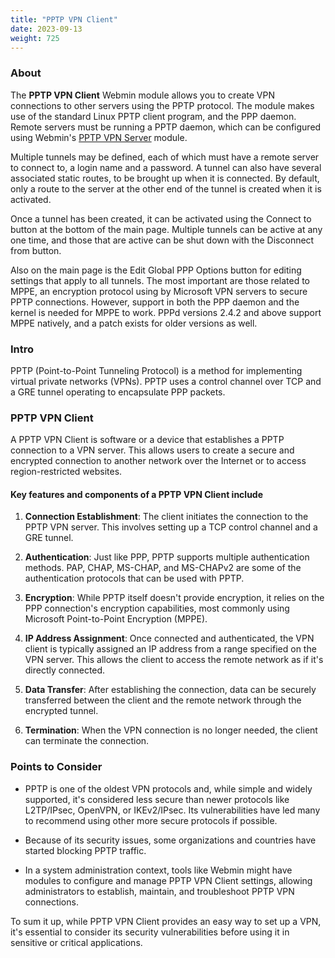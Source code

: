 ```yaml
---
title: "PPTP VPN Client"
date: 2023-09-13
weight: 725
---
```


### About
The **PPTP VPN Client** Webmin module allows you to create VPN connections to other servers using the PPTP protocol. The module makes use of the standard Linux PPTP client program, and the PPP daemon. Remote servers must be running a PPTP daemon, which can be configured using Webmin's [PPTP VPN Server](/docs/modules/pptp-vpn-server) module.

Multiple tunnels may be defined, each of which must have a remote server to connect to, a login name and a password. A tunnel can also have several associated static routes, to be brought up when it is connected. By default, only a route to the server at the other end of the tunnel is created when it is activated.

Once a tunnel has been created, it can be activated using the Connect to button at the bottom of the main page. Multiple tunnels can be active at any one time, and those that are active can be shut down with the Disconnect from button.

Also on the main page is the Edit Global PPP Options button for editing settings that apply to all tunnels. The most important are those related to MPPE, an encryption protocol using by Microsoft VPN servers to secure PPTP connections. However, support in both the PPP daemon and the kernel is needed for MPPE to work. PPPd versions 2.4.2 and above support MPPE natively, and a patch exists for older versions as well. 

### Intro
PPTP (Point-to-Point Tunneling Protocol) is a method for implementing virtual private networks (VPNs). PPTP uses a control channel over TCP and a GRE tunnel operating to encapsulate PPP packets.

### PPTP VPN Client

A PPTP VPN Client is software or a device that establishes a PPTP connection to a VPN server. This allows users to create a secure and encrypted connection to another network over the Internet or to access region-restricted websites.

#### Key features and components of a PPTP VPN Client include

1. **Connection Establishment**: The client initiates the connection to the PPTP VPN server. This involves setting up a TCP control channel and a GRE tunnel.

2. **Authentication**: Just like PPP, PPTP supports multiple authentication methods. PAP, CHAP, MS-CHAP, and MS-CHAPv2 are some of the authentication protocols that can be used with PPTP.

3. **Encryption**: While PPTP itself doesn't provide encryption, it relies on the PPP connection's encryption capabilities, most commonly using Microsoft Point-to-Point Encryption (MPPE).

4. **IP Address Assignment**: Once connected and authenticated, the VPN client is typically assigned an IP address from a range specified on the VPN server. This allows the client to access the remote network as if it's directly connected.

5. **Data Transfer**: After establishing the connection, data can be securely transferred between the client and the remote network through the encrypted tunnel.

6. **Termination**: When the VPN connection is no longer needed, the client can terminate the connection.

### Points to Consider

- PPTP is one of the oldest VPN protocols and, while simple and widely supported, it's considered less secure than newer protocols like L2TP/IPsec, OpenVPN, or IKEv2/IPsec. Its vulnerabilities have led many to recommend using other more secure protocols if possible.

- Because of its security issues, some organizations and countries have started blocking PPTP traffic.

- In a system administration context, tools like Webmin might have modules to configure and manage PPTP VPN Client settings, allowing administrators to establish, maintain, and troubleshoot PPTP VPN connections.

To sum it up, while PPTP VPN Client provides an easy way to set up a VPN, it's essential to consider its security vulnerabilities before using it in sensitive or critical applications.